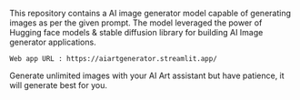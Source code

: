 This repository contains a AI image generator model capable of generating images as per the given prompt.
The model leveraged the power of Hugging face models & stable diffusion library for building AI Image generator applications.  
					
	Web app URL : https://aiartgenerator.streamlit.app/
 Generate unlimited images with your AI Art assistant but have patience, it will generate best for you.
